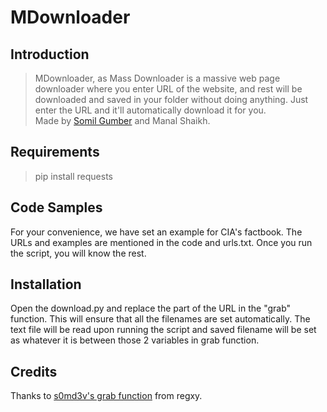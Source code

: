 # MDownloader

## Introduction
> MDownloader, as Mass Downloader is a massive web page downloader where you enter URL of the website, and rest will be downloaded and saved in your folder without doing anything. Just enter the URL and it'll automatically download it for you.<br>
Made by <a href="https://github.com/SomilGumber">Somil Gumber</a> and Manal Shaikh.

## Requirements
> pip install requests

## Code Samples

For your convenience, we have set an example for CIA's factbook. The URLs and examples are mentioned in the code and urls.txt. Once you run the script, you will know the rest.

## Installation

Open the download.py and replace the part of the URL in the "grab" function. This will ensure that all the filenames are set automatically. The text file will be read upon running the script and saved filename will be set as whatever it is between those 2 variables in grab function.

## Credits
Thanks to <a href="https://github.com/s0md3v/regxy/blob/master/regxy.py">s0md3v's grab function</a> from regxy.
